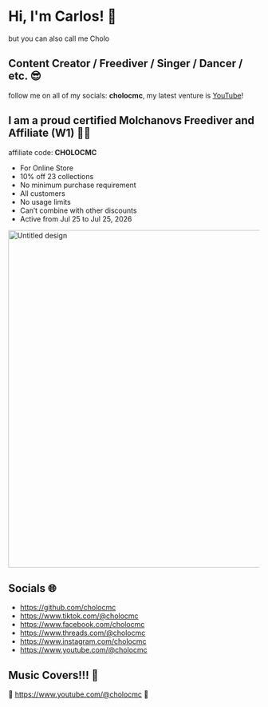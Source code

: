 # Hi, I'm Carlos! 👋

but you can also call me Cholo

## Content Creator / Freediver / Singer / Dancer / etc. 😎

follow me on all of my socials: **cholocmc**, my latest venture is [YouTube](https://www.youtube.com/@cholocmc)!

## I am a proud certified Molchanovs Freediver and Affiliate (W1) 🧜‍♂️

affiliate code: **CHOLOCMC**
- For Online Store
- 10% off 23 collections
- No minimum purchase requirement
- All customers
- No usage limits
- Can’t combine with other discounts
- Active from Jul 25 to Jul 25, 2026

<img width="1200" height="675" alt="Untitled design" src="https://github.com/user-attachments/assets/d15d98a6-5782-4fd4-9625-08374a00abe3" />

## Socials 🌐

- https://github.com/cholocmc
- https://www.tiktok.com/@cholocmc
- https://www.facebook.com/cholocmc
- https://www.threads.com/@cholocmc
- https://www.instagram.com/cholocmc
- https://www.youtube.com/@cholocmc

## Music Covers!!! 🤘

🎸 https://www.youtube.com/@cholocmc 🎸
